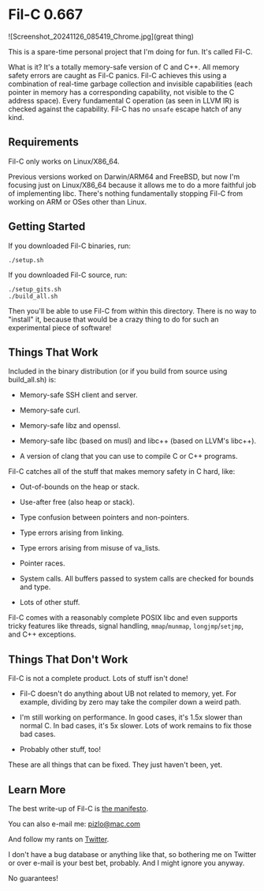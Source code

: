 # Fil-C 0.667

![Screenshot_20241126_085419_Chrome.jpg](great thing)

This is a spare-time personal project that I'm doing for fun. It's called
Fil-C.

What is it? It's a totally memory-safe version of C and C++. All memory safety
errors are caught as Fil-C panics. Fil-C achieves this using a combination of
real-time garbage collection and invisible capabilities (each pointer in memory
has a corresponding capability, not visible to the C address space). Every
fundamental C operation (as seen in LLVM IR) is checked against the capability.
Fil-C has no `unsafe` escape hatch of any kind.

## Requirements

Fil-C only works on Linux/X86_64.

Previous versions worked on Darwin/ARM64 and FreeBSD, but now I'm focusing just
on Linux/X86_64 because it allows me to do a more faithful job of implementing
libc. There's nothing fundamentally stopping Fil-C from working on ARM or OSes
other than Linux.

## Getting Started

If you downloaded Fil-C binaries, run:

    ./setup.sh

If you downloaded Fil-C source, run:

    ./setup_gits.sh
    ./build_all.sh

Then you'll be able to use Fil-C from within this directory. There is no way to
"install" it, because that would be a crazy thing to do for such an
experimental piece of software!

## Things That Work

Included in the binary distribution (or if you build from source using
build_all.sh) is:

- Memory-safe SSH client and server.

- Memory-safe curl.

- Memory-safe libz and openssl.

- Memory-safe libc (based on musl) and libc++ (based on LLVM's libc++).

- A version of clang that you can use to compile C or C++ programs.

Fil-C catches all of the stuff that makes memory safety in C hard, like:

- Out-of-bounds on the heap or stack.

- Use-after free (also heap or stack).

- Type confusion between pointers and non-pointers.

- Type errors arising from linking.

- Type errors arising from misuse of va_lists.

- Pointer races.

- System calls. All buffers passed to system calls are checked for bounds and
  type.

- Lots of other stuff.

Fil-C comes with a reasonably complete POSIX libc and even supports tricky
features like threads, signal handling, `mmap`/`munmap`, `longjmp`/`setjmp`,
and C++ exceptions.

## Things That Don't Work

Fil-C is not a complete product. Lots of stuff isn't done!

- Fil-C doesn't do anything about UB not related to memory, yet. For example,
  dividing by zero may take the compiler down a weird path.

- I'm still working on performance. In good cases, it's 1.5x slower than normal
  C. In bad cases, it's 5x slower. Lots of work remains to fix those bad cases.

- Probably other stuff, too!

These are all things that can be fixed. They just haven't been, yet.

## Learn More

The best write-up of Fil-C is
[the manifesto](https://github.com/pizlonator/llvm-project-deluge/blob/deluge/Manifesto.md).

You can also e-mail me: pizlo@mac.com

And follow my rants on [Twitter](https://x.com/filpizlo).

I don't have a bug database or anything like that, so bothering me on Twitter
or over e-mail is your best bet, probably. And I might ignore you anyway.

No guarantees!

